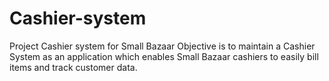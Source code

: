 # Cashier-system
Project Cashier system for Small Bazaar Objective is to maintain a Cashier System as an application which enables Small Bazaar cashiers to easily bill items and track customer data.
